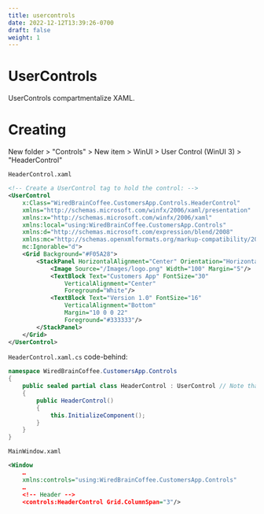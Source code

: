 ```yaml
---
title: usercontrols
date: 2022-12-12T13:39:26-0700
draft: false
weight: 1
---
```

# UserControls
UserControls compartmentalize XAML.

# Creating
New folder > "Controls" > New item > WinUI > User Control (WinUI 3) > "HeaderControl"

`HeaderControl.xaml`
```xml
<!-- Create a UserControl tag to hold the control: -->
<UserControl
    x:Class="WiredBrainCoffee.CustomersApp.Controls.HeaderControl"
    xmlns="http://schemas.microsoft.com/winfx/2006/xaml/presentation"
    xmlns:x="http://schemas.microsoft.com/winfx/2006/xaml"
    xmlns:local="using:WiredBrainCoffee.CustomersApp.Controls"
    xmlns:d="http://schemas.microsoft.com/expression/blend/2008"
    xmlns:mc="http://schemas.openxmlformats.org/markup-compatibility/2006"
    mc:Ignorable="d">
    <Grid Background="#F05A28">
        <StackPanel HorizontalAlignment="Center" Orientation="Horizontal">
            <Image Source="/Images/logo.png" Width="100" Margin="5"/>
            <TextBlock Text="Customers App" FontSize="30"
                VerticalAlignment="Center"
                Foreground="White"/>
            <TextBlock Text="Version 1.0" FontSize="16"
                VerticalAlignment="Bottom"
                Margin="10 0 0 22"
                Foreground="#333333"/>
        </StackPanel>
    </Grid>
</UserControl>
```

`HeaderControl.xaml.cs` code-behind:
```cs
namespace WiredBrainCoffee.CustomersApp.Controls
{
    public sealed partial class HeaderControl : UserControl // Note that inheritance from UserControl
    {
        public HeaderControl()
        {
            this.InitializeComponent();
        }
    }
}
```

`MainWindow.xaml`
```xml
<Window
    …
    xmlns:controls="using:WiredBrainCoffee.CustomersApp.Controls"
    …
    <!-- Header -->
    <controls:HeaderControl Grid.ColumnSpan="3"/>
```
